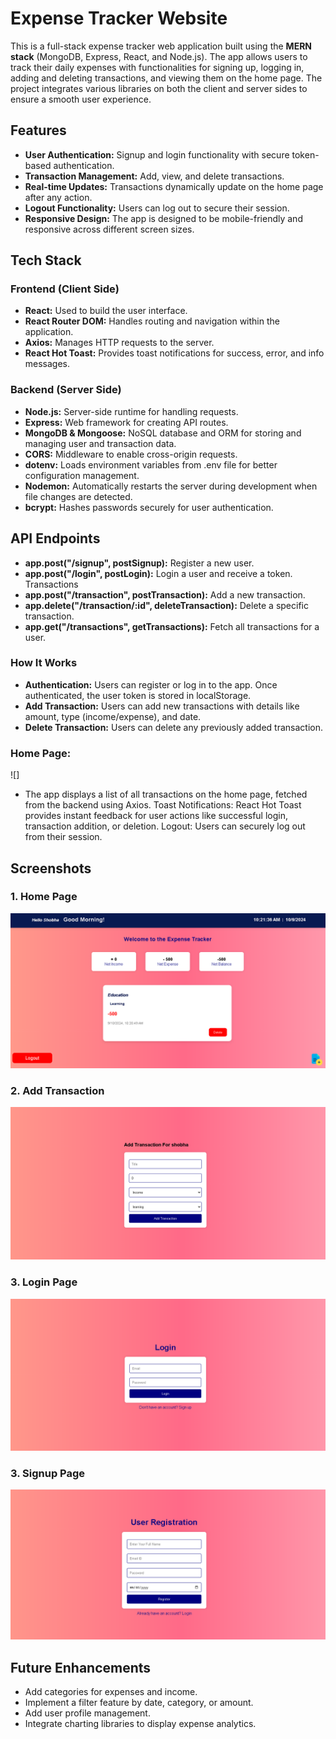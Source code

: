 # Expense Tracker Website

This is a full-stack expense tracker web application built using the **MERN stack** (MongoDB, Express, React, and Node.js). The app allows users to track their daily expenses with functionalities for signing up, logging in, adding and deleting transactions, and viewing them on the home page. The project integrates various libraries on both the client and server sides to ensure a smooth user experience.

## Features

- **User Authentication:** Signup and login functionality with secure token-based authentication.
- **Transaction Management:** Add, view, and delete transactions.
- **Real-time Updates:** Transactions dynamically update on the home page after any action.
- **Logout Functionality:** Users can log out to secure their session.
- **Responsive Design:** The app is designed to be mobile-friendly and responsive across different screen sizes.

## Tech Stack

### Frontend (Client Side)
- **React:** Used to build the user interface.
- **React Router DOM:** Handles routing and navigation within the application.
- **Axios:** Manages HTTP requests to the server.
- **React Hot Toast:** Provides toast notifications for success, error, and info messages.

### Backend (Server Side)
- **Node.js:** Server-side runtime for handling requests.
- **Express:** Web framework for creating API routes.
- **MongoDB & Mongoose:** NoSQL database and ORM for storing and managing user and transaction data.
- **CORS:** Middleware to enable cross-origin requests.
- **dotenv:** Loads environment variables from .env file for better configuration management.
- **Nodemon:** Automatically restarts the server during development when file changes are detected.
- **bcrypt:** Hashes passwords securely for user authentication.

## API Endpoints

- **app.post("/signup", postSignup):** Register a new user.
- **app.post("/login", postLogin):** Login a user and receive a token.
Transactions
- **app.post("/transaction", postTransaction):** Add a new transaction.
- **app.delete("/transaction/:id", deleteTransaction):** Delete a specific transaction.
- **app.get("/transactions", getTransactions):** Fetch all transactions for a user.
### How It Works
- **Authentication:** Users can register or log in to the app. Once authenticated, the user token is stored in localStorage.
- **Add Transaction:** Users can add new transactions with details like amount, type (income/expense), and date.
- **Delete Transaction:** Users can delete any previously added transaction.

### Home Page:
![]
- The app displays a list of all transactions on the home page, fetched from the backend using Axios.
Toast Notifications: React Hot Toast provides instant feedback for user actions like successful login, transaction addition, or deletion.
Logout: Users can securely log out from their session.

## Screenshots

### 1. Home Page
![Home Page](./home.png)

### 2. Add Transaction
![Add Transaction](./add.png)

### 3. Login Page
![Login Page](./login.png)

### 3. Signup Page
![signup Page](./signup.png)

## Future Enhancements
- Add categories for expenses and income.
- Implement a filter feature by date, category, or amount.
- Add user profile management.
- Integrate charting libraries to display expense analytics.